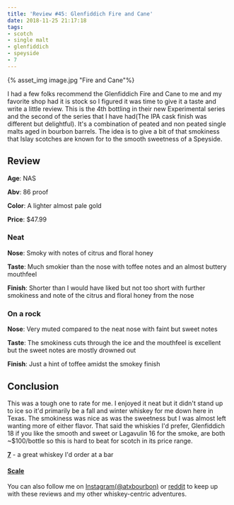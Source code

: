 ```yaml
---
title: 'Review #45: Glenfiddich Fire and Cane'
date: 2018-11-25 21:17:18
tags:
- scotch
- single malt
- glenfiddich
- speyside
- 7
---
```


{% asset_img image.jpg "Fire and Cane"%}

I had a few folks recommend the Glenfiddich Fire and Cane to me and my favorite shop had it is stock so I figured it was time to give it a taste and write a little review. This is the 4th bottling in their new Experimental series and the second of the series that I have had(The IPA cask finish was different but delightful). It's a combination of peated and non peated single malts aged in bourbon barrels. The idea is to give a bit of that smokiness that Islay scotches are known for to the smooth sweetness of a Speyside.

## Review
**Age**: NAS

**Abv**: 86 proof

**Color**: A lighter almost pale gold

**Price**: $47.99

### Neat
**Nose**: Smoky with notes of citrus and floral honey

**Taste**: Much smokier than the nose with toffee notes and an almost buttery mouthfeel

**Finish**: Shorter than I would have liked but not too short with further smokiness and note of the citrus and floral honey from the nose

### On a rock
**Nose**: Very muted compared to the neat nose with faint but sweet notes

**Taste**: The smokiness cuts through the ice and the mouthfeel is excellent but the sweet notes are mostly drowned out

**Finish**: Just a hint of toffee amidst the smokey finish

## Conclusion
This was a tough one to rate for me. I enjoyed it neat but it didn't stand up to ice so it'd primarily be a fall and winter whiskey for me down here in Texas. The smokiness was nice as was the sweetness but I was almost left wanting more of either flavor. That said the whiskies I'd prefer, Glenfiddich 18 if you like the smooth and sweet or Lagavulin 16 for the smoke, are both ~$100/bottle so this is hard to beat for scotch in its price range.

[**7**](https://atxbourbon.com/tags/7/) - a great whiskey I'd order at a bar

#### [Scale](http://atxbourbon.com/Scale/)

You can also follow me on [Instagram(@atxbourbon)](https://www.instagram.com/atxbourbon/) or [reddit](https://www.reddit.com/r/scottmotorraddrinks/) to keep up with these reviews and my other whiskey-centric adventures.
  